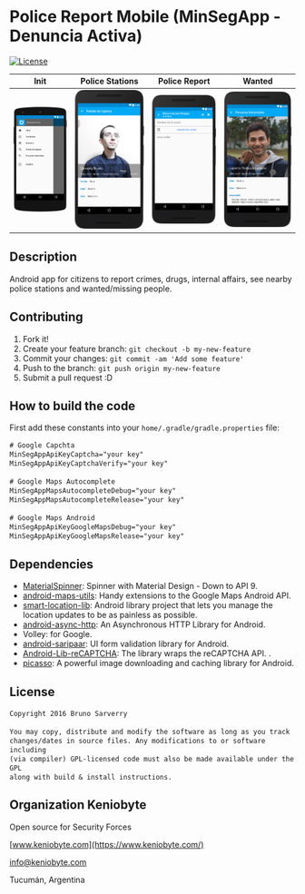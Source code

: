 # Police Report Mobile (MinSegApp - Denuncia Activa)
[![License](https://img.shields.io/aur/license/yaourt.svg?style=flat)](https://github.com/Keniobyte/PoliceReportsMobile/blob/master/LICENCE.txt)

Init    |    Police Stations   |   Police Report  | Wanted
:-------------------------:|:-------------------------:|:-------------------------:|:-------------------------:|
![Screenshot of the app 1](assets/image1.png)  |  ![Screenshot of the app 2](assets/image2.png)  | ![Screenshot of the app 3](assets/image3.png)  | ![Screenshot of the app 4](assets/image4.png)

## Description
Android app for citizens to report crimes, drugs, internal affairs, see nearby police stations and wanted/missing people.

## Contributing

1. Fork it!
2. Create your feature branch: `git checkout -b my-new-feature`
3. Commit your changes: `git commit -am 'Add some feature'`
4. Push to the branch: `git push origin my-new-feature`
5. Submit a pull request :D

## How to build the code

First add these constants into your `home/.gradle/gradle.properties` file:


    # Google Capchta
    MinSegAppApiKeyCaptcha="your key"
    MinSegAppApiKeyCaptchaVerify="your key"

    # Google Maps Autocomplete
    MinSegAppMapsAutocompleteDebug="your key"
    MinSegAppMapsAutocompleteRelease="your key"

    # Google Maps Android
    MinSegAppApiKeyGoogleMapsDebug="your key"
    MinSegAppApiKeyGoogleMapsRelease="your key"

## Dependencies
- [MaterialSpinner](https://github.com/ganfra/MaterialSpinner): Spinner with Material Design - Down to API 9.
- [android-maps-utils](https://github.com/googlemaps/android-maps-utils): Handy extensions to the Google Maps Android API.
- [smart-location-lib](https://github.com/mrmans0n/smart-location-lib): Android library project that lets you manage the location updates to be as painless as possible.
- [android-async-http](https://github.com/loopj/android-async-http): An Asynchronous HTTP Library for Android.
- Volley: for Google.
- [android-saripaar](https://github.com/ragunathjawahar/android-saripaar): UI form validation library for Android.
- [Android-Lib-reCAPTCHA](https://github.com/ayltai/Android-Lib-reCAPTCHA/): The library wraps the reCAPTCHA API. .
- [picasso](https://github.com/square/picasso/): A powerful image downloading and caching library for Android.

## License

    Copyright 2016 Bruno Sarverry

    You may copy, distribute and modify the software as long as you track
    changes/dates in source files. Any modifications to or software including
    (via compiler) GPL-licensed code must also be made available under the GPL
    along with build & install instructions.

## Organization Keniobyte
Open source for Security Forces

[www.keniobyte.com](https://www.keniobyte.com/)

[info@keniobyte.com](mailto:info@keniobyte.com)

Tucumán, Argentina
